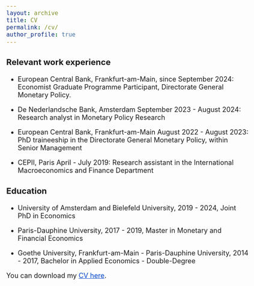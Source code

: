 ```yaml
---
layout: archive
title: CV
permalink: /cv/
author_profile: true
---
```


<style>
  body {
    font-size: 18px; /* Adjust body font size as needed */
  }
  h1, h2, h3, h4, h5, h6 {
    font-size: 22px; /* Adjust heading font sizes as needed */
  }
  .author__avatar {
    width: 100px; /* Adjust avatar size as needed */
    height: 100px; /* Adjust avatar size as needed */
  }
  a {
    color: #0044cc; /* This is a deeper blue color; adjust the hex value as needed */
  }

  a:hover {
    color: #003399; /* This is even darker for when you hover over the link; adjust as needed */
  }
</style>

### Relevant work experience

- European Central Bank, Frankfurt-am-Main, since September 2024: Economist Graduate Programme Participant, Directorate General Monetary Policy.

- De Nederlandsche Bank, Amsterdam September 2023 - August 2024: Research analyst in Monetary Policy Research

- European Central Bank, Frankfurt-am-Main August 2022 - August 2023: PhD traineeship in the Directorate General Monetary Policy, within Senior Management

- CEPII, Paris April - July 2019: Research assistant in the International Macroeconomics and Finance Department



### Education

- University of Amsterdam and Bielefeld University, 2019 - 2024, Joint PhD in Economics

- Paris-Dauphine University, 2017 - 2019, Master in Monetary and Financial Economics

- Goethe University, Frankfurt-am-Main - Paris-Dauphine University, 2014 - 2017, Bachelor in Applied Economics - Double-Degree


You can download my [CV here](/assets/CV_Alexandre_Carrier_Nov2023.pdf).


